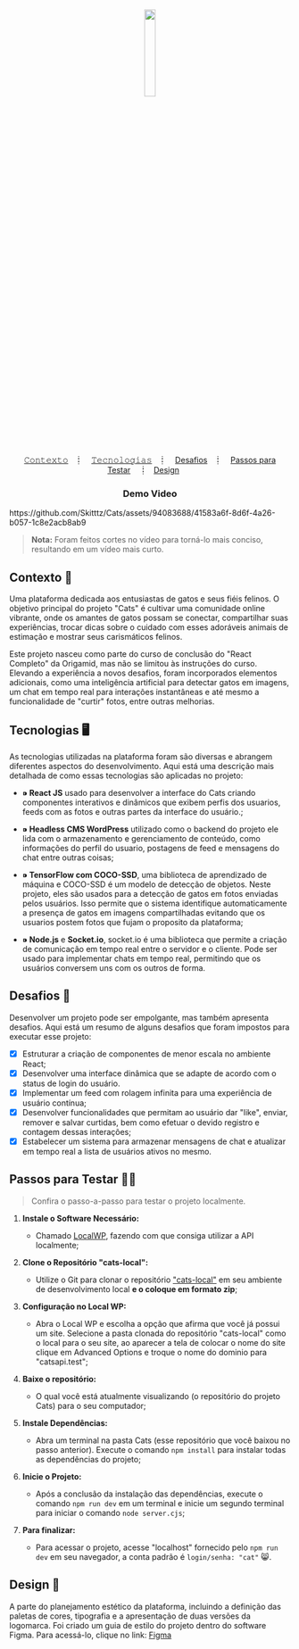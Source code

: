 <h1 align="center">
  <img src="https://i.ibb.co/KyVmV01/cats.png" width="20%" />

</h1>

<p align="center">
  <a href="#contexto-">𝙲𝚘𝚗𝚝𝚎𝚡𝚝𝚘</a>&nbsp;&nbsp;&nbsp;┋&nbsp;&nbsp;&nbsp;
  <a href="#tecnologias-%EF%B8%8F">𝚃𝚎𝚌𝚗𝚘𝚕𝚘𝚐𝚒𝚊𝚜</a>&nbsp;&nbsp;&nbsp;┋&nbsp;&nbsp;&nbsp;
  <a href="#desafios-">Desafios</a>&nbsp;&nbsp;&nbsp;┋&nbsp;&nbsp;&nbsp;
  <a href="#passos-para-testar-">Passos para Testar</a>&nbsp;&nbsp;&nbsp;&nbsp;┋&nbsp;&nbsp;
  <a href="#design-">Design</a>&nbsp;&nbsp;&nbsp;&nbsp;&nbsp;&nbsp;

</p>


<h3 align="center">Demo Video</h3>
https://github.com/Skitttz/Cats/assets/94083688/41583a6f-8d6f-4a26-b057-1c8e2acb8ab9


> **Nota:**
> Foram feitos cortes no vídeo para torná-lo mais conciso, resultando em um vídeo mais curto.


## Contexto 📝

Uma plataforma dedicada aos entusiastas de gatos e seus fiéis felinos. O objetivo principal do projeto "Cats" é cultivar uma comunidade online vibrante, onde os amantes de gatos possam se conectar, compartilhar suas experiências, trocar dicas sobre o cuidado com esses adoráveis animais de estimação e mostrar seus carismáticos felinos.

Este projeto nasceu como parte do curso de conclusão do "React Completo" da Origamid, mas não se limitou às instruções do curso. Elevando a experiência a novos desafios, foram incorporados elementos adicionais, como uma inteligência artificial para detectar gatos em imagens, um chat em tempo real para interações instantâneas e até mesmo a funcionalidade de "curtir" fotos, entre outras melhorias.

## Tecnologias 🖥️

As tecnologias utilizadas na plataforma foram são diversas e abrangem diferentes aspectos do desenvolvimento. Aqui está uma descrição mais detalhada de como essas tecnologias são aplicadas no projeto:

- <p> <b>⁍ React JS</b> usado para desenvolver a interface do Cats criando componentes interativos e dinâmicos que exibem perfis dos usuarios, feeds com as fotos e outras partes da interface do usuário.;</p>

- <p> <b>⁍ Headless CMS WordPress</b> utilizado como o backend do projeto ele lida com o armazenamento e gerenciamento de conteúdo, como informações do perfil do usuario, postagens de feed e mensagens do chat entre outras coisas; </p>
- <p><b>⁍ TensorFlow com COCO-SSD</b>, uma biblioteca de aprendizado de máquina e COCO-SSD é um modelo de detecção de objetos. Neste projeto, eles são usados para a detecção de gatos em fotos enviadas pelos usuários. Isso permite que o sistema identifique automaticamente a presença de gatos em imagens compartilhadas evitando que os usuarios postem fotos que fujam o proposito da plataforma;</p>

- <p><b>⁍ Node.js</b> e <b>Socket.io</b>, socket.io é uma biblioteca que permite a criação de comunicação em tempo real entre o servidor e o cliente. Pode ser usado para implementar chats em tempo real, permitindo que os usuários conversem uns com os outros de forma.</p>

## Desafios 🎯

Desenvolver um projeto pode ser empolgante, mas também apresenta desafios. Aqui está um resumo de alguns desafios que foram impostos para executar esse projeto:

- [x] Estruturar a criação de componentes de menor escala no ambiente React;
- [x] Desenvolver uma interface dinâmica que se adapte de acordo com o status de login do usuário.
- [x] Implementar um feed com rolagem infinita para uma experiência de usuário contínua;
- [x] Desenvolver funcionalidades que permitam ao usuário dar "like", enviar, remover e salvar curtidas, bem como efetuar o devido registro e contagem dessas interações;
- [x] Estabelecer um sistema para armazenar mensagens de chat e atualizar em tempo real a lista de usuários ativos no mesmo.

## Passos para Testar 🚪🚶

> Confira o passo-a-passo para testar o projeto localmente.

1. <b>Instale o Software Necessário: </b>

   - Chamado [LocalWP](https://localwp.com/), fazendo com que consiga utilizar a API localmente;

2. <b>Clone o Repositório "cats-local":</b>

   - Utilize o Git para clonar o repositório ["cats-local"](https://github.com/Skitttz/cats-local) em seu ambiente de desenvolvimento local **e o coloque em formato zip**;

3. <b>Configuração no Local WP:</b>

   - Abra o Local WP e escolha a opção que afirma que você já possui um site.
     Selecione a pasta clonada do repositório "cats-local" como o local para o seu site, ao aparecer a tela de colocar o nome do site clique em Advanced Options
     e troque o nome do dominio para "catsapi.test";

4. <b>Baixe o repositório:</b>

   - O qual você está atualmente visualizando (o repositório do projeto Cats) para o seu computador;

5. <b>Instale Dependências:</b>

   - Abra um terminal na pasta Cats (esse repositório que você baixou no passo anterior). Execute o comando `npm install` para instalar todas as dependências do projeto;

6. <b>Inicie o Projeto:</b>

   - Após a conclusão da instalação das dependências, execute o comando `npm run dev` em um terminal e inicie um segundo terminal para iniciar o comando `node server.cjs`;

7. <b>Para finalizar: </b>
   - Para acessar o projeto, acesse "localhost" fornecido pelo `npm run dev` em seu navegador, a conta padrão é `login/senha: "cat"` 😸.

## Design 🎨

A parte do planejamento estético da plataforma, incluindo a definição das paletas de cores, tipografia e a apresentação de duas versões da logomarca. Foi criado um guia de estilo do projeto dentro do software Figma. Para acessá-lo, clique no link:
<a href="https://www.figma.com/file/W3Ms5OmiEDYSquoKonZ55h/Cats?type=design&node-id=0%3A1&mode=design&t=A2WmgYHU4V3n9mRr-1">Figma</a>

